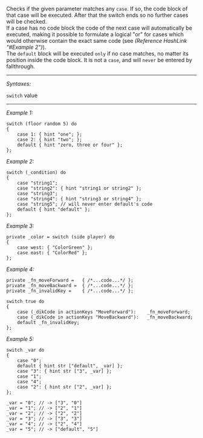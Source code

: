 Checks if the given parameter matches any `case`. If so, the code block of that case will be executed. After that the switch ends so no further cases will be checked.<br>
If a case has no code block the code of the next case will automatically be executed, making it possible to formulate a logical "or" for cases which would otherwise contain the exact same code (see *(Reference HashLink "#Example 2")*).<br>
The `default` block will be executed `only` if no case matches, no matter its position inside the code block. It is not a `case`, and will `never` be entered by fallthrough.


---
*Syntaxes:*

`switch` value

---
*Example 1:*

```sqf
switch (floor random 5) do
{
	case 1: { hint "one"; };
	case 2: { hint "two"; };
	default { hint "zero, three or four" };
};
```

*Example 2:*

<!-- this example is referenced in Description -->

```sqf
switch (_condition) do
{
	case "string1";
	case "string2": { hint "string1 or string2" };
	case "string3";
	case "string4": { hint "string3 or string4" };
	case "string5"; // will never enter default's code
	default { hint "default" };
};
```

*Example 3:*

```sqf
private _color = switch (side player) do
{
	case west: { "ColorGreen" };
	case east: { "ColorRed" };
};
```

*Example 4:*

```sqf
private _fn_moveForward =	{ /*...code...*/ };
private _fn_moveBackward =	{ /*...code...*/ };
private _fn_invalidKey =	{ /*...code...*/ };

switch true do
{
	case (_dikCode in actionKeys "MoveForward"):	_fn_moveForward;
	case (_dikCode in actionKeys "MoveBackward"):	_fn_moveBackward;
	default _fn_invalidKey;
};
```

*Example 5:*

```sqf
switch _var do
{
	case "0";
	default { hint str ["default", _var] };
	case "3": { hint str ["3", _var] };
	case "1";
	case "4";
	case "2": { hint str ["2", _var] };
};

_var = "0"; // -> ["3", "0"]
_var = "1"; // -> ["2", "1"]
_var = "2"; // -> ["2", "2"]
_var = "3"; // -> ["3", "3"]
_var = "4"; // -> ["2", "4"]
_var = "5"; // -> ["default", "5"]
```